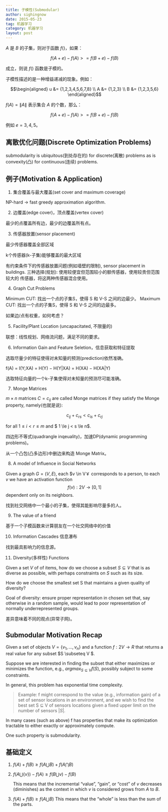 ```yaml
---
title: 子模性(Submodular)
author: sighingnow
date: 2015-05-23
tag: 机器学习
category: 机器学习
layout: post
---
```


$A$ 是 $B$ 的子集，则对于函数 $f()$，如果：

$$f(A+e)-f(A)>=f(B+e)-f(B)$$

成立，则说 $f()$ 函数是子模的。

子模性描述的是一种增益递减的现象。例如：

$$\begin{aligned}
    u &= {1,2,3,4,5,6,7,8} \\
    A &= {1,2,3} \\
    B &= {1,2,3,5,6}
\end{aligned}$$

$f(A)=\|A\|$ 表示集合 $A$ 的个数，那么：

$$f(A+e)-f(A)>=f(B+e)-f(B)$$

例如 $e={3,4,5}$。

<!--more-->

离散优化问题(Discrete Optimization Problems)
------------------

submodularity is ubiquitous(到处存在的) for discrete(离散) problems as is convexity(凸) for continuous(连续) problems.

例子(Motivation & Application)
-------------------------------

1. 集合覆盖与最大覆盖(set cover and maximum coverage)

NP-hard -> fast greedy approximation algorithm.

2. 边覆盖(edge cover)，顶点覆盖(vertex cover)

最少的点覆盖所有边，最少的边覆盖所有点。

3. 传感器放置(sensor placement)

最少传感器覆盖全部区域

k个传感器(k-子集)能够覆盖的最大区域

有约束条件下的传感器放置问题(例如墙壁的限制), sensor placement in buildings. 三种选择(规划): 使用较便宜但范围较小的额传感器，使用较贵但范围较大的
传感器，将这两种传感器混合使用。

4. Graph Cut Problems

Minimum CUT: 找出一个点的子集S，使得 S 和 V-S 之间的边最少。
Maximum CUT: 找出一个点的子集S，使得 S 和 V-S 之间的边最多。

如果边/点有权重，如何考虑？

5. Facility/Plant Location (uncapacitated, 不限量的)

联想：线性规划、网络流问题，满足不同的要求。

6. Information Gain and Feature Seletion，信息获取和特征提取

选取尽量少的特征使得对未知量的预测(prediction)依然准确。

f(A) = I(Y;XA) = H(Y) − H(Y\|XA) = H(XA) − H(XA\|Y)

选取特征向量的一个k-子集使得对未知量的预测尽可能准确。

7. Monge Matrices

$m \times n$ matrices $C = c_{ij}$ are called Monge matrices if they satisfy
the Monge property, namely(也就是说):

$$c_{ij}+ c_{rs} < c_{is} + c_{rj}$$

for all $1 \le i < r \le m$ and $ 1 \le j < s \le n$.

四边形不等式(quadrangle inqeuality)，加速DP(dynamic programming problems)。

从一个凸包(凸多边形)中删边来构造 Monge Matrix。

8. A model of Influence in Social Networks

Given a graph $G = (V,E)$, each $v \in V￥ corresponds to a person, to
each $v$ we have an activation function $$f(v): 2V \to [0,1]$$ dependent
only on its neighbors.

找到社交网络中一个最小的子集，使得其能影响尽量多的人。

9. The value of a friend

基于一个子模函数来计算朋友在一个社交网络中的价值

10. Information Cascades 信息瀑布

找到最具影响力的信息源。

11. Diversity(多样性) Functions

Given a set $V$ of of items, how do we choose a subset $S \subseteq V$ that is as diverse as possible, with perhaps constraints on $S$ such
as its size.

How do we choose the smallest set S that maintains a given quality of diversity?

Goal of diversity: ensure proper representation in chosen set that, say otherwise in a random sample, would lead to poor representation
of normally underrepresented groups.

差异意味着不同的观点(异常子网)。

Submodular Motivation Recap
----------------------------

Given a set of objects $V = \{ v_1,\dots,v_n \}$ and a function $f : 2V \to R$ that returns a real value for any subset $S \subseteq V $.

Suppose we are interested in finding the subset that either maximizes or minimizes the function, e.g., $argmax_{S \subseteq V}f(S)$,
possibly subject to some constraints.

In general, this problem has exponential time complexity.

> Example: f might correspond to the value (e.g., information gain) of a set of sensor locations in an environment, and we wish to find
> the best set S ⊆ V of sensors locations given a fixed upper limit on the number of sensors $|S|$.

In many cases (such as above) f has properties that make its optimization tractable to either exactly or approximately compute.

One such property is submodularity.

基础定义
--------

1. $f(A) + f(B) \ge f(A \bigcup B) + f(A \bigcap B)$
2. $f(A \bigcup \{v\}) − f(A) \ge f(B \bigcup {v}) − f(B)$

   This means that the incremental “value”, “gain”, or “cost” of $v$ decreases
   (diminishes) as the context in which $v$ is considered grows from $A$ to $B$.
3. $f(A) + f(B) \ge f(A\bigcup B)$
   This means that the “whole” is less than the sum of the parts.
